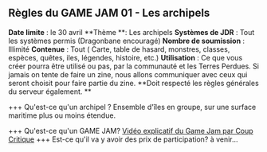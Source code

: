 ## Règles du GAME JAM 01 - Les archipels
**Date limite** :  le 30 avril
**Thème **: Les archipels
**Systèmes de JDR** : Tout les systèmes permis (Dragonbane encouragé)
**Nombre de soumission** : Illimité
**Contenue** : Tout ( Carte, table de hasard, monstres, classes, espèces, quêtes, iles, légendes, histoire, etc.)
**Utilisation** : Ce que vous créer pourra être utilisé ou pas, par la communauté et les Terres Perdues. Si jamais on tente de faire un zine, nous allons communiquer avec ceux qui seront choisit pour faire partie du zine. 
**Doit respecté les règles générales du serveur également. **

+++ Qu'est-ce qu'un archipel ?
 Ensemble d'îles en groupe, sur une surface maritime plus ou moins étendue.

+++ Qu'est-ce qu'un GAME JAM?
[Vidéo explicatif du Game Jam par Coup Critique](https://www.youtube.com/watch?v=sQ-YnBlA_NI)
+++
Est-ce qu'il va y avoir des prix de participation? à venir...

